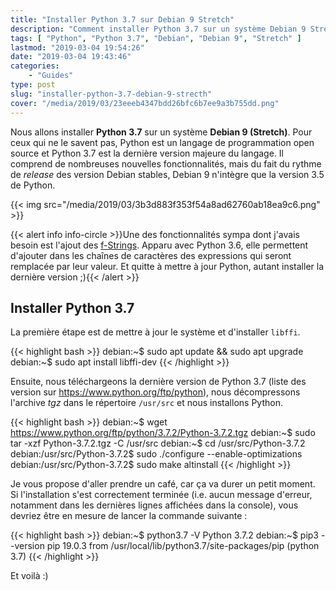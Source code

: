 ```yaml
---
title: "Installer Python 3.7 sur Debian 9 Stretch"
description: "Comment installer Python 3.7 sur un système Debian 9 Strecth qui n'intègre par défaut que la version 3.5 de Python"
tags: [ "Python", "Python 3.7", "Debian", "Debian 9", "Stretch" ]
lastmod: "2019-03-04 19:54:26"
date: "2019-03-04 19:43:46"
categories:
    - "Guides"
type: post
slug: "installer-python-3.7-debian-9-strecth"
cover: "/media/2019/03/23eeeb4347bdd26bfc6b7ee9a3b755dd.png"
---
```


Nous allons installer **Python 3.7** sur un système **Debian 9 (Stretch)**. Pour ceux qui ne le savent pas, Python est un langage de programmation open source et Python 3.7 est la dernière version majeure du langage. Il comprend de nombreuses nouvelles fonctionnalités, mais du fait du rythme de _release_ des version Debian stables, Debian 9 n'intègre que la version 3.5 de Python.

<!-- more -->

{{< img src="/media/2019/03/3b3d883f353f54a8ad62760ab18ea9c6.png" >}}

{{< alert info info-circle >}}Une des fonctionnalités sympa dont j'avais besoin est l'ajout des [f-Strings](https://realpython.com/python-f-strings/#arbitrary-expressions). Apparu avec Python 3.6, elle permettent d'ajouter dans les chaînes de caractères des expressions qui seront remplacée par leur valeur. Et quitte à mettre à jour Python, autant installer la dernière version ;){{< /alert >}}

## Installer Python 3.7

La première étape est de mettre à jour le système et d'installer `libffi`.

{{< highlight bash >}}
debian:~$ sudo apt update && sudo apt upgrade
debian:~$ sudo apt install libffi-dev
{{< /highlight >}}

Ensuite, nous téléchargeons la dernière version de Python 3.7 (liste des version sur https://www.python.org/ftp/python), nous décompressons l'archive _tgz_ dans le répertoire `/usr/src` et nous installons Python.

{{< highlight bash >}}
debian:~$ wget https://www.python.org/ftp/python/3.7.2/Python-3.7.2.tgz
debian:~$ sudo tar -xzf Python-3.7.2.tgz -C /usr/src
debian:~$ cd /usr/src/Python-3.7.2
debian:/usr/src/Python-3.7.2$ sudo ./configure --enable-optimizations
debian:/usr/src/Python-3.7.2$ sudo make altinstall
{{< /highlight >}}

Je vous propose d'aller prendre un café, car ça va durer un petit moment. Si l'installation s'est correctement terminée (i.e. aucun message d'erreur, notamment dans les dernières lignes affichées dans la console), vous devriez être en mesure de lancer la commande suivante :

{{< highlight bash >}}
debian:~$ python3.7 -V
Python 3.7.2
debian:~$ pip3 --version
pip 19.0.3 from /usr/local/lib/python3.7/site-packages/pip (python 3.7)
{{< /highlight >}}

Et voilà :)
